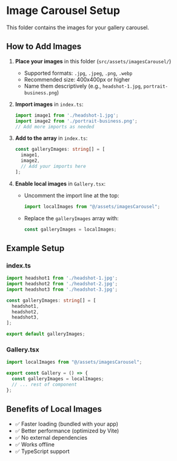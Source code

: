 # Image Carousel Setup

This folder contains the images for your gallery carousel.

## How to Add Images

1. **Place your images** in this folder (`src/assets/imagesCarousel/`)
   - Supported formats: `.jpg`, `.jpeg`, `.png`, `.webp`
   - Recommended size: 400x400px or higher
   - Name them descriptively (e.g., `headshot-1.jpg`, `portrait-business.png`)

2. **Import images** in `index.ts`:
   ```typescript
   import image1 from './headshot-1.jpg';
   import image2 from './portrait-business.png';
   // Add more imports as needed
   ```

3. **Add to the array** in `index.ts`:
   ```typescript
   const galleryImages: string[] = [
     image1,
     image2,
     // Add your imports here
   ];
   ```

4. **Enable local images** in `Gallery.tsx`:
   - Uncomment the import line at the top:
     ```typescript
     import localImages from "@/assets/imagesCarousel";
     ```
   - Replace the `galleryImages` array with:
     ```typescript
     const galleryImages = localImages;
     ```

## Example Setup

### index.ts
```typescript
import headshot1 from './headshot-1.jpg';
import headshot2 from './headshot-2.jpg';
import headshot3 from './headshot-3.jpg';

const galleryImages: string[] = [
  headshot1,
  headshot2,
  headshot3,
];

export default galleryImages;
```

### Gallery.tsx
```typescript
import localImages from "@/assets/imagesCarousel";

export const Gallery = () => {
  const galleryImages = localImages;
  // ... rest of component
};
```

## Benefits of Local Images

- ✅ Faster loading (bundled with your app)
- ✅ Better performance (optimized by Vite)
- ✅ No external dependencies
- ✅ Works offline
- ✅ TypeScript support 